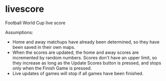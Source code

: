# livescore
Football World Cup live score

Assumptions:
- Home and away matchups have already been determined, so they have been saved in their own maps.
- When the scores are updated, the home and away scores are incremented by random numbers. Scores don't have an upper limit, so they increase as long as the Update Scores button is pressed, and stops only when the Finish Game is pressed.
- Live updates of games will stop if all games have been finished.
